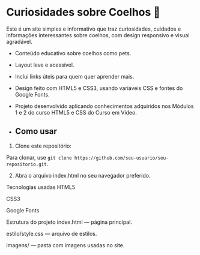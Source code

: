 ﻿# Curiosidades sobre Coelhos 🐰

 Este é um site simples e informativo que traz curiosidades, cuidados e informações interessantes sobre coelhos, com design responsivo e visual agradável.

- Conteúdo educativo sobre coelhos como pets.
- Layout leve e acessível.
- Inclui links úteis para quem quer aprender mais.
- Design feito com HTML5 e CSS3, usando variáveis CSS e fontes do Google Fonts.
- Projeto desenvolvido aplicando conhecimentos adquiridos nos Módulos 1 e 2 do curso HTML5 e CSS do Curso em Vídeo.

- ## Como usar

1. Clone este repositório:

Para clonar, use `git clone https://github.com/seu-usuario/seu-repositorio.git`.

2. Abra o arquivo index.html no seu navegador preferido.

Tecnologias usadas
HTML5

CSS3

Google Fonts

Estrutura do projeto
index.html — página principal.

estilo/style.css — arquivo de estilos.

imagens/ — pasta com imagens usadas no site.

